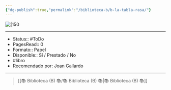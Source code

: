 ```yaml
---
{"dg-publish":true,"permalink":"/biblioteca-b/b-la-tabla-rasa/"}
---
```



![|150](http://books.google.com/books/content?id=R-0COElREmYC&printsec=frontcover&img=1&zoom=1&edge=curl&source=gbs_api)

---

- Status:: #ToDo 
- PagesRead:: 0 
- Formato:: Papel
- Disponible:: Sí / Prestado / No
- #libro 
- Recomendado por: Joan Gallardo

---

> [[📚 Biblioteca (B) 📚/📚 Biblioteca (B) 📚\|📚 Biblioteca (B) 📚]]
